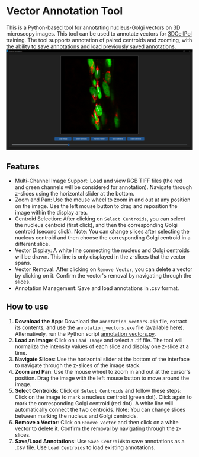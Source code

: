 # Vector Annotation Tool

This is a Python-based tool for annotating nucleus-Golgi vectors on 3D microscopy images. This tool can be used to annotate vectors for [3DCellPol](https://papers.ssrn.com/sol3/papers.cfm?abstract_id=4947066) training.
The tool supports annotation of paired centroids and zooming, with the ability to save annotations and load previously saved annotations.
![](https://github.com/HemaxiN/VectorAnnotationTool/blob/main/images/annotation_tool.png)

## Features

* Multi-Channel Image Support: Load and view RGB TIFF files (the red and green channels will be considered for annotation). Navigate through z-slices using the horizontal slider at the bottom.
* Zoom and Pan: Use the mouse wheel to zoom in and out at any position on the image. Use the left mouse button to drag and reposition the image within the display area.
* Centroid Selection: After clicking on ```Select Centroids```, you can select the nucleus centroid (first click), and then the corresponding Golgi centroid (second click). Note: You can change slices after selecting the nucleus centroid and then choose the corresponding Golgi centroid in a different slice.
* Vector Display: A white line connecting the nucleus and Golgi centroids will be drawn. This line is only displayed in the z-slices that the vector spans.
* Vector Removal: After clicking on ```Remove Vector```, you can delete a vector by clicking on it. Confirm the vector's removal by navigating through the slices.
* Annotation Management: Save and load annotations in .csv format.

## How to use

1. **Download the App**: Download the `annotation_vectors.zip` file, extract its contents, and use the ```annotation_vectors.exe``` file (available [here](https://huggingface.co/Hemaxi/VectorAnnotationTool/tree/main)). Alternatively, run the Python script [annotation_vectors.py](https://github.com/HemaxiN/VectorAnnotationTool/blob/main/annotation_vectors.py).
2. **Load an Image**: Click on `Load Image` and select a .tif file. The tool will normaliza the intensity values of each slice and display one z-slice at a time.
3. **Navigate Slices**: Use the horizontal slider at the bottom of the interface to navigate through the z-slices of the image stack.
4. **Zoom and Pan**: Use the mouse wheel to zoom in and out at the cursor's position. Drag the image with the left mouse button to move around the image.
5. **Select Centroids**: Click on ```Select Centroids``` and follow these steps: Click on the image to mark a nucleus centroid (green dot). Click again to mark the corresponding Golgi centroid (red dot). A white line will automatically connect the two centroids. Note: You can change slices between marking the nucleus and Golgi centroids.
6. **Remove a Vector**: Click on ```Remove Vector``` and then click on a white vector to delete it. Confirm the removal by navigating through the z-slices.
7. **Save/Load Annotations**: Use ```Save Centroids```to save annotations as a .csv file. Use ```Load Centroids``` to load existing annotations.
   
